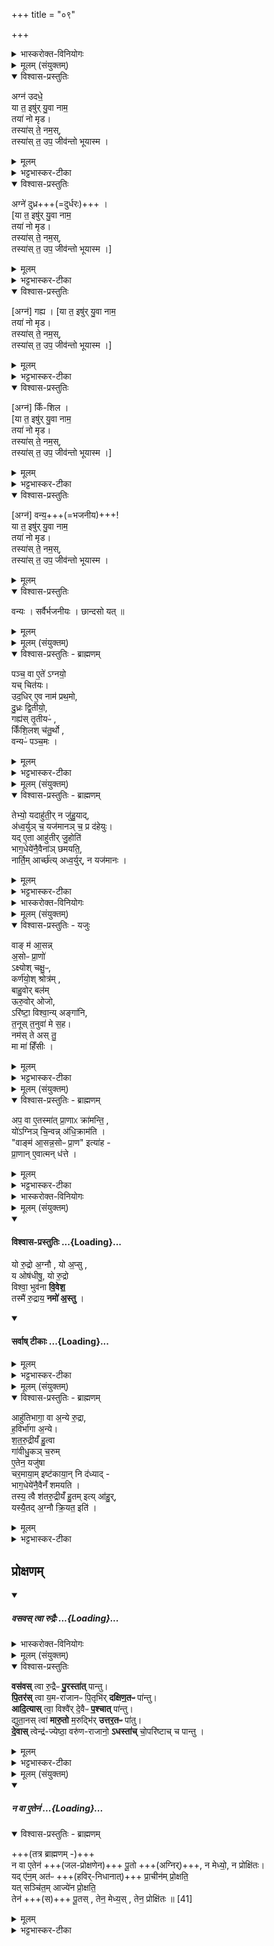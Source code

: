 +++
title = "०९"

+++

<details><summary>भास्करोक्त-विनियोगः</summary>

1पञ्चस्वपि चितिषु सञ्चिताहुतिमन्त्राः - अग्न उदध इत्याद्याः ॥ 
</details>

<details><summary>मूलम् (संयुक्तम्)</summary>

अग्न॑ उदधे॒ या त॒ इषु॑र्यु॒वा नाम॒ तया॑ नो मृड॒ तस्या॑स्ते॒ नम॒स्तस्या॑स्त॒ उप॒ जीव॑न्तो भूया॒स्माग्ने॑ दुध्र गह्य किँशिल वन्य॒ या त॒ इषु॑र्यु॒वा नाम॒ तया॑ नो मृड॒ तस्या॑स्ते॒ नम॒स्तस्या॑स्त॒ उप॒ जीव॑न्तो भूयास्म॒
</details>

<details open><summary>विश्वास-प्रस्तुतिः</summary>

अग्न॑ उदधे॒  
या त॒ इषु॑र् यु॒वा नाम॒  
तया॑ नो मृड।  
तस्या॑स् ते॒ नम॒स्,  
तस्या॑स् त॒ उप॒ जीव॑न्तो भूयास्म ।  
</details>

<details><summary>मूलम्</summary>

अग्न॑ उदधे॒ या त॒ इषु॑र्यु॒वा नाम॒ तया॑ नो मृड॒ , तस्या॑स्ते॒ नम॒स् , तस्या॑स् त॒ उप॒ जीव॑न्तो भूयास्म ।  
अग्ने॑ दुध्र ।  गह्य । किँशिल ।  
व॒न्य॒ या त॒ इषु॑र्यु॒वा नाम॒ तया॑ नो मृड॒ , तस्या॑स् ते॒ नम॒स् , तस्या॑स् त॒ उप॒ जीव॑न्तो भूयास्म ।  
</details>

<details><summary>भट्टभास्कर-टीका</summary>

हे अग्ने उदधे समुद्रवदपरिच्छेद्या या ते तव संबन्धिनी इषुः इच्छा युवा नाम हविषा देवैर्मिश्रियतीति प्रसिद्धा तयाऽस्मान् मृडय सुखय । तस्यास्सम्बन्धिने महानुभावाय तुभ्यं नमः । तस्यास्सम्वन्धिनं त्वामुपजविन्तो वयं भूयास्म भूतिमन्तस्स्यामेति । कर्मणि व्यत्ययेन षष्ठी । 
</details>

<details open><summary>विश्वास-प्रस्तुतिः</summary>

अग्ने॑ दुध्र+++(=दुर्धरः)+++ ।  
[या त॒ इषु॑र् यु॒वा नाम॒  
तया॑ नो मृड।  
तस्या॑स् ते॒ नम॒स्,  
तस्या॑स् त॒ उप॒ जीव॑न्तो भूयास्म ।]
</details>

<details><summary>मूलम्</summary>

अग्ने॑ दुध्र ।  
</details>

<details><summary>भट्टभास्कर-टीका</summary>

एवं दुघ्रादिष्वपि योज्यम् ।  
तत्र सर्वेष्वपि 'अग्ने' इत्य्-आदाव् अनुषङ्गः,  
'या त इषुः' इत्य्-आदेर् अन्ते ।  
'नामन्त्रिते समानाधिकरणे' इति सामान्यवचनस्य  
'अग्ने' इत्यामन्त्रितस्य विद्यमानत्व-निषेधात्  
दुध्रादीनि विशेषवचनानि विन्यस्यन्ते । 

**दुध्रो** दुर्धरः ।  
खलि गुणाभावः, पृपोदरादिः । 
</details>

<details open><summary>विश्वास-प्रस्तुतिः</summary>

[अग्न॑] गह्य ।
[या त॒ इषु॑र् यु॒वा नाम॒  
तया॑ नो मृड।  
तस्या॑स् ते॒ नम॒स्,  
तस्या॑स् त॒ उप॒ जीव॑न्तो भूयास्म ।]
</details>

<details><summary>मूलम्</summary>

[अग्न॑] गह्य । 
</details>

<details><summary>भट्टभास्कर-टीका</summary>

गह्यः सर्वैर्गृहीतव्यः ।  
गाहतेर्यक्प्रत्ययः छान्दसः, ह्रस्वत्वं च । 
</details>

<details open><summary>विश्वास-प्रस्तुतिः</summary>

[अग्न॑] किँ-शिल ।  
[या त॒ इषु॑र् यु॒वा नाम॒  
तया॑ नो मृड।  
तस्या॑स् ते॒ नम॒स्,  
तस्या॑स् त॒ उप॒ जीव॑न्तो भूयास्म ।]
</details>

<details><summary>मूलम्</summary>

किँशिल ।  
</details>

<details><summary>भट्टभास्कर-टीका</summary>

**किंशीलः** दुर्निरूपशीलः । ष्टषोदरादिः । 
</details>

<details open><summary>विश्वास-प्रस्तुतिः</summary>

[अग्न॑] वन्य॒+++(=भजनीय)+++!  
या त॒ इषु॑र् यु॒वा नाम॒  
तया॑ नो मृड।  
तस्या॑स् ते॒ नम॒स्,  
तस्या॑स् त॒ उप॒ जीव॑न्तो भूयास्म ।

</details>

<details><summary>मूलम्</summary>

व॒न्य॒ या त॒ इषु॑र्यु॒वा नाम॒ तया॑ नो मृड॒ , तस्या॑स् ते॒ नम॒स् , तस्या॑स् त॒ उप॒ जीव॑न्तो भूयास्म ।
</details>

<details open><summary>विश्वास-प्रस्तुतिः</summary>

वन्यः । सर्वैर्भजनीयः । छान्दसो यत् ॥
</details>

<details><summary>मूलम्</summary>

वन्यः । सर्वैर्भजनीयः । छान्दसो यत् ॥
</details>

<details><summary>मूलम् (संयुक्तम्)</summary>

पञ्च॒ वा ए॒ते॑ऽग्नयो॒ यच्चित॑य उद॒धिरे॒व नाम॑ प्रथ॒मो दु॒ध्रः [37]  
द्वि॒तीयो॒ गह्य॑स्तृ॒तीय॑ᳵ किँशि॒लश्च॑तु॒र्थो वन्यᳶ॑ पञ्च॒मस्
</details>

<details open><summary>विश्वास-प्रस्तुतिः - ब्राह्मणम्</summary>

पञ्च॒ वा ए॒ते॑ ऽग्नयो॒  
यच् चित॑यः।  
उद॒धिर् ए॒व नाम॑ प्रथ॒मो,  
दु॒ध्रः द्वि॒तीयो॒,  
गह्य॑स् तृ॒तीयᳶ॑ ,  
किँशि॒लश् च॑तु॒र्थो ,  
वन्यᳶ॑ पञ्च॒मः ।  
</details>

<details><summary>मूलम्</summary>

पञ्च॒ वा ए॒ते॑ऽग्नयो॒ यच्चित॑य उद॒धिरे॒व नाम॑ प्रथ॒मो, दु॒ध्रः द्वि॒तीयो॒, गह्य॑स् तृ॒तीयᳶ॑ , किँशि॒लश् च॑तु॒र्थो , वन्यᳶ॑ पञ्च॒मः ।  
</details>

<details><summary>भट्टभास्कर-टीका</summary>

2पञ्च वा इत्यादि ॥ अत्रैव ब्राह्मणम् अग्न उदध्यादिनामानः पञ्चाग्नयः ॥
</details>

<details><summary>मूलम् (संयुक्तम्)</summary>

तेभ्यो॒ यदाहु॑ती॒र्न जु॑हु॒याद॑ध्व॒र्युञ्च॒ यज॑मानञ्च॒ प्र द॑हेयु॒र्यदे॒ता आहु॑तीर्जु॒होति॑ भाग॒धेये॑नै॒वैना॑ञ्छमयति॒ नार्ति॒मार्च्छ॑त्यध्व॒र्युर्न यज॑मानो॒
</details>

<details open><summary>विश्वास-प्रस्तुतिः - ब्राह्मणम्</summary>

तेभ्यो॒ यदाहु॑ती॒र् न जु॑हु॒याद्,  
अ॑ध्व॒र्युञ् च॒ यज॑मानञ् च॒ प्र द॑हेयुः।   
यद् ए॒ता आहु॑तीर् जु॒होति॑  
भाग॒धेये॑नै॒वैना॑ञ् छमयति॒,   
नार्ति॒म् आर्च्छ॑त्य् अध्व॒र्युर्, न यज॑मानः ।  
</details>

<details><summary>मूलम्</summary>

तेभ्यो॒ यदाहु॑ती॒र्न जु॑हु॒याद् अ॑ध्व॒र्युञ् च॒ यज॑मानञ् च॒ प्र द॑हेयु॒र् ,  
यदे॒ता आहु॑तीर्जु॒होति॑ भाग॒धेये॑नै॒वैना॑ञ् छमयति॒ ,   नार्ति॒मार्च्छ॑त्यध्व॒र्युर्न यज॑मानः ।  
</details>

<details><summary>भट्टभास्कर-टीका</summary>

3तेभ्य इत्यादि ॥ गतम् । आहुतयः सञ्चिताहुतयः 'अग्न उदधे' इत्याद्याः ॥
</details>

<details><summary>भास्करोक्त-विनियोगः</summary>

4अथ चितेर् आद्रवण-मन्त्रः - वाङ्म आसन्नित्यादि ॥ 
</details>

<details><summary>मूलम् (संयुक्तम्)</summary>

वाङ्म॑ आ॒सन्न॒सोᳶ प्रा॒णो॑ऽक्ष्योश्चक्षु॒ᳵ कर्ण॑यो॒श्श्रोत्र॑म्बाहु॒वोर्बल॑मूरु॒वोरोजोऽरि॑ष्टा॒ विश्वा॒न्यङ्गा॑नि त॒नूः [38]  
त॒नुवा॑ मे स॒ह नम॑स्ते अस्तु॒ मा मा॑ हिँसी॒र्...
</details>

<details open><summary>विश्वास-प्रस्तुतिः - यजुः</summary>

वाङ् म॑ आ॒सन्न्  
अ॒सोᳶ प्रा॒णो॑  
ऽक्ष्योश् चक्षु॒ᳶ,  
कर्ण॑यो॒श् श्रोत्र॑म् ,  
बाहु॒वोर् बल॑म्  
ऊरु॒वोर् ओजो,  
ऽरि॑ष्टा॒ विश्वा॒न्य् अङ्गा॑नि,  
त॒नूस् त॒नुवा॑ मे स॒ह।   
नम॑स् ते अस् तु॒  
मा मा॑ हिँसीः ।
</details>

<details><summary>मूलम्</summary>

वाङ्म॑ आ॒सन्न॒सोᳶ प्रा॒णो॑ ऽक्ष्योश् चक्षु॒ᳶ, कर्ण॑यो॒श् श्रोत्र॑म् ,  
बाहु॒वोर् बल॑म् ऊरु॒वोरोजो, ऽरि॑ष्टा॒ विश्वा॒न्यङ्गा॑नि, त॒नूस् त॒नुवा॑ मे स॒ह,  
नम॑स्ते अस्तु॒ मा मा॑ हिँसीः ।  
</details>

<details><summary>भट्टभास्कर-टीका</summary>

मम आसन् आस्ये वागिन्द्रियमविकलं तिष्ठतु आधाराधेययोरवियोगं प्रार्थयते । एवं सर्वत्र । 'पद्दन्' इत्यादिना आसन्भावः । नसोः नासिकयोः । 'ऊडिदम्' इति विभक्तेरुदात्तत्वम् । अक्ष्योरिति । 'ईचद्विवचने' इतीकारस्योदात्तत्वात् 'उदात्तयणः' इति विभक्तेरुदात्तत्वम् । वाहुवोरूरुवोरिति । 'तन्वादीनां छन्दसि बहुलम्' इत्युवङ् । पूर्ववद्विभक्त्युदात्तत्वम् । ओजो वेगः । कि बहुना - विश्वानि उक्तव्यतिरिक्तान्यपि ममाङ्गानि अरिष्टानि अहिंसितानि अक्षीणशक्तीनि सन्तु । तनूश्च मे तनुवा तन्ववयवैः हस्तपादादिभिः सहैव सर्वदा भवतु । पूर्ववदुवङ् । नमस्ते अस्तु मा मा हिंसीः यथोक्तमेव संपादय ॥
</details>

<details><summary>मूलम् (संयुक्तम्)</summary>

प॒ वा ए॒तस्मा॑त्प्रा॒णाᳵ क्रा॑मन्ति॒ यो॑ऽग्निञ्चि॒न्वन्न॑धि॒क्राम॑ति॒ वाङ्म॑ आ॒सन्न॒सोᳶ प्रा॒ण इत्या॑ह प्रा॒णाने॒वात्मन्ध॑त्ते॒
</details>

<details open><summary>विश्वास-प्रस्तुतिः - ब्राह्मणम्</summary>

अप॒ वा ए॒तस्मा॑त् प्रा॒णाᳵ क्रा॑मन्ति॒ ,  
यो॑ऽग्निञ् चि॒न्वन्न् अ॑धि॒क्राम॑ति ।  
"वाङ्म॑ आ॒सन्न॒सोᳶ प्रा॒ण" इत्या॑ह -  
प्रा॒णान् ए॒वात्मन् ध॑त्ते ।  
</details>

<details><summary>मूलम्</summary>

अप॒ वा ए॒तस्मा॑त्प्रा॒णाᳵ क्रा॑मन्ति॒ , यो॑ऽग्निञ् चि॒न्वन्न् अ॑धि॒क्राम॑ति ।  
"वाङ्म॑ आ॒सन्न॒सोᳶ प्रा॒ण" इत्या॑ह ।  
प्रा॒णाने॒वात्मन्ध॑त्ते ।  
</details>

<details><summary>भट्टभास्कर-टीका</summary>

5अप वा एतस्मादित्यादि ॥ अत्रैव ब्राह्मणम् । अनेन मन्त्रेणाद्रवणात् आत्मति पुनः प्राणान् धत्ते ॥
</details>

<details><summary>भास्करोक्त-विनियोगः</summary>

6गावीधुकं चरुं चरमायामिष्टकायां निदधाति यस्यां शतरुद्रीयं जुहोति - यो रुद्र इत्यनुष्टुभा ॥ 
</details>

<details><summary>मूलम् (संयुक्तम्)</summary>

यो रु॒द्रो अ॒ग्नौ यो अ॒प्सु य ओष॑धीषु॒ यो रु॒द्रो विश्वा॒ भुव॑नावि॒वेश॒ तस्मै॑ रु॒द्राय॒ नमो॑ अ॒स्त्व्...
</details>
<div class="js_include" newlevelforh1="4" title="विश्वास-प्रस्तुतिः" unfilled url="/vedAH_yajuH/taittirIyam/sArasvata-vibhAgaH/saMhitA/Rk/vishvAsa-prastutiH/5/5/09/38_yo_rudro.md">
<details open><summary><h4>विश्वास-प्रस्तुतिः ...{Loading}...</h4></summary>

यो रु॒द्रो अ॒ग्नौ , यो अ॒प्सु ,  
य ओष॑धीषु॒, यो रु॒द्रो  
विश्वा॒ भुव॑ना **वि॒वेश॒**   
तस्मै॑ रु॒द्राय॒ **नमो॑ अ॒स्तु** ।
</details>
</div>
<div class="js_include" newlevelforh1="4" title="सर्वाष् टीकाः" unfilled url="/vedAH_yajuH/taittirIyam/sArasvata-vibhAgaH/saMhitA/Rk/sarvASh_TIkAH/5/5/09/38_yo_rudro.md">
<details open><summary><h4>सर्वाष् टीकाः ...{Loading}...</h4></summary>
<details><summary>मूलम्</summary>

यो रु॒द्रो अ॒ग्नौ , यो अ॒प्सु , य ओष॑धीषु॒ , यो रु॒द्रो विश्वा॒ भुव॑नावि॒वेश॒  तस्मै॑ रु॒द्राय॒ नमो॑ अ॒स्तु ।
</details>

<details><summary>भट्टभास्कर-टीका</summary>

यो देवोग्न्यादिष्ववस्थितः ततश्च विश्वान्यपि भूतजातानि विवेश तस्मै नम इति ॥
</details>

<details><summary>मूलम् (संयुक्तम्)</summary>

आहु॑तिभागा॒ वा अ॒न्ये रु॒द्रा ह॒विर्भा॑गाः [39]  
अ॒न्ये श॑तरु॒द्रीयँ॑ हु॒त्वा गा॑वीधु॒कञ्च॒रुमे॒तेन॒ यजु॑षा चर॒माया॒मिष्ट॑काया॒न्नि द॑ध्याद्भाग॒धेये॑नै॒वैनँ॑ शमयति॒ तस्य॒ त्वै श॑तरु॒द्रीयँ॑ हु॒तमित्या॑हु॒र्यस्यै॒तद॒ग्नौ क्रि॒यत॒ इति॒
</details>
</details>
</div>
<details open><summary>विश्वास-प्रस्तुतिः - ब्राह्मणम्</summary>

आहु॑तिभागा॒ वा अ॒न्ये रु॒द्रा,  
ह॒विर्भा॑गा अ॒न्ये।  
श॒त॒रु॒द्रीयँ॑ हु॒त्वा  
गा॑वीधु॒कञ् च॒रुम्  
ए॒तेन॒ यजु॑षा  
चर॒माया॒म् इष्ट॑काया॒न् नि द॑ध्याद् -  
भाग॒धेये॑नै॒वैनँ॑ शमयति ।  
तस्य॒ त्वै श॑तरु॒द्रीयँ॑ हु॒तम् इत्य् आ॑हु॒र्,  
यस्यै॒तद् अ॒ग्नौ क्रि॒यत॒ इति॑ ।  
</details>

<details><summary>मूलम्</summary>

आहु॑तिभागा॒ वा अ॒न्ये रु॒द्रा, ह॒विर्भा॑गा अ॒न्ये श॑तरु॒द्रीयँ॑ हु॒त्वा  
गा॑वीधु॒कञ् च॒रुम् ए॒तेन॒ यजु॑षा चर॒माया॒मिष्ट॑काया॒न् नि द॑ध्याद्, भाग॒धेये॑नै॒वैनँ॑ शमयति ।  
तस्य॒ त्वै श॑तरु॒द्रीयँ॑ हु॒तमित्या॑हु॒र्, यस्यै॒तद॒ग्नौ क्रि॒यत॒ इति॑ ।  
</details>

<details><summary>भट्टभास्कर-टीका</summary>

7आहुतिभागा इत्यादि ॥ अत्रैव ब्राह्मणम् । आहुतिभागानां शतरुद्रीयहविर्भागाः । शतरुद्रीयानन्तरं गावीधुकं चरुनिधानं अंशाराधनेनांशमेव शमयति । तस्य त्वा इति । तस्यैव शतरुद्रीयं हुतं भवति तस्यैतच्चरुनिधानं क्रियत इत्याहुः यज्ञविदः ॥
</details>

## प्रोक्षणम्

<div class="js_include" includetitle="false" newlevelforh1="5" unfilled url="/vedAH_yajuH/taittirIyam/sArasvata-vibhAgaH/saMhitA/yajuH/sarva-prastutiH/5/5/09/vasavas_tvA_rudraiH.md">
<details open><summary><h5>वसवस् त्वा रुद्रैः ...{Loading}...</h5></summary>
<details><summary>भास्करोक्त-विनियोगः</summary>

8सञ्चितमग्रिं आज्येन प्रोक्षति - वसवस्त्वेत्यादिभिः ॥
</details>

<details><summary>मूलम् (संयुक्तम्)</summary>

वस॑वस्त्वा रु॒द्रैᳶ पु॒रस्ता॑त्पान्तु पि॒तर॑स्त्वा य॒मरा॑जानᳶ पि॒तृभि॑र्दक्षिण॒तᳶ पा॑न्त्वादि॒त्यास्त्वा॒ विश्वै॑र्दे॒वैᳶ प॒श्चात्पा॑न्तु द्युता॒नस्त्वा॑ मारु॒तो म॒रुद्भि॑रुत्तर॒तᳶ पा॑तु [40]  
दे॒वास्त्वेन्द्र॑ज्येष्ठा॒ वरु॑णराजानो॒ऽधस्ता॑च्चो॒परि॑ष्टाच्च पान्तु॒
</details>

<details open><summary>विश्वास-प्रस्तुतिः</summary>

**वस॑वस्** त्वा रु॒द्रैᳶ **पु॒रस्ता॑त्** पान्तु।  
**पि॒तर॑स्** त्वा य॒म-रा॑जानᳶ पि॒तृभि॑र् **दक्षिण॒तᳶ** पा॑न्तु।  
**आदि॒त्यास्** त्वा॒ विश्वै॑र् दे॒वैᳶ **प॒श्चात्** पा॑न्तु।  
द्युता॒नस् त्वा॑ **मारु॒तो** म॒रुद्भि॑र् **उत्तर॒तᳶ** पा॑तु।  
**दे॒वास्** त्वेन्द्र॑-ज्येष्ठा॒ वरु॑ण-राजानो॒ **ऽधस्ता॑च्** चो॒परि॑ष्टाच् च पान्तु ।
</details>

<details><summary>मूलम्</summary>

वस॑वस् त्वा रु॒द्रैᳶ पु॒रस्ता॑त् पान्तु ,  
पि॒तर॑स् त्वा य॒मरा॑जानᳶ पि॒तृभि॑र् दक्षिण॒तᳶ पा॑न्तु + आदि॒त्यास् त्वा॒ विश्वै॑र्दे॒वैᳶ प॒श्चात् पा॑न्तु ,  
द्युता॒नस् त्वा॑ मारु॒तो म॒रुद्भि॑रुत्तर॒तᳶ पा॑तु ,  
दे॒वास् त्वेन्द्र॑ज्येष्ठा॒ वरु॑णराजानो॒ ऽधस्ता॑च् चो॒परि॑ष्टाच् च पान्तु ।
</details>

<details><summary>भट्टभास्कर-टीका</summary>

त्वामेवमेतैस्सह पान्त्विति ॥
</details>

<details><summary>मूलम् (संयुक्तम्)</summary>

न वा ए॒तेन॑ पू॒तो न मेध्यो॒ न प्रोक्षि॑तो॒ यदे॑न॒मत॑ᳶ प्रा॒चीन॑म्प्रो॒क्षति॒ यत्सञ्चि॑त॒माज्ये॑न प्रो॒क्षति॒ तेन॑ पू॒तस्तेन॒ मेध्य॒स्तेन॒ प्रोक्षि॑तः ॥ [41]
</details>
</details>
</div>
<div class="js_include" includetitle="false" newlevelforh1="5" unfilled url="/vedAH_yajuH/taittirIyam/sArasvata-vibhAgaH/saMhitA/brAhmaNam/sarva-prastutiH/5/5/09/na_vA_etena_pUtaH.md">
<details open><summary><h5>न वा ए॒तेन॑ ...{Loading}...</h5></summary>
<details open><summary>विश्वास-प्रस्तुतिः - ब्राह्मणम्</summary>

+++(तत्र ब्राह्मणम् -)+++  
न वा ए॒तेन॑ +++(जल-प्रोक्षणेन)+++ पू॒तो +++(अग्निर्)+++, न मेध्यो॒, न प्रोक्षि॑तः।  
यद् ए॑न॒म् अत॑ᳶ +++(हविर्-निधानात्)+++ प्रा॒चीन॑म् प्रो॒क्षति॒  
यत् सञ्चि॑त॒म् आज्ये॑न प्रो॒क्षति॒   
तेन॑ +++(स)+++ पू॒तस् , तेन॒ मेध्य॒स् , तेन॒ प्रोक्षि॑तः ॥ [41]
</details>

<details><summary>मूलम्</summary>

न वा ए॒तेन॑ पू॒तो, न मेध्यो॒, न प्रोक्षि॑तो॒ , यदे॑न॒मत॑ᳶ प्रा॒चीन॑म् प्रो॒क्षति॒ यत्सञ्चि॑त॒माज्ये॑न प्रो॒क्षति॒   
तेन॑ पू॒तस् , तेन॒ मेध्य॒स् , तेन॒ प्रोक्षि॑तः ॥ [41]
</details>

<details><summary>भट्टभास्कर-टीका</summary>

9न वा एतेनेत्यादि ॥ अत्रैव ब्राह्मणं - नायम् अग्निरेतेन प्रोक्षणेन पूतो नैव पूतः नैव मेध्यः मेधार्हः ।  
किं बहुना प्रोक्षित एव न भवति ।  
द्वितीय-स्तुत्य्-अर्थं प्रथमस्य निन्दा । 

केनेत्याह - अतः अस्माच् चरु-निधानात् प्राचीनं पूर्वं यदेनं प्रोक्षति 'सहस्रस्य प्रमा असि' डति हिरण्यशल्कैः तदकृतसमम् एवैतद्दृष्ट्या भवति ।  

तस्माद्  
यत् सञ्चितम् इदानीं चरुनिधानानन्तरं  
आज्येन प्रोक्षति वसवस्त्वादिभिः एतैर्मन्त्रैः ।  
तेनैव पूतत्वादिभाव इति  
चरुनिधानस्यैव स्तुतिः;  
आज्यप्नोक्षणस्यैव वा ॥

इति पञ्चमे पञ्चमे नवमोनुवाकः ॥
</details>
</details>
</div>
